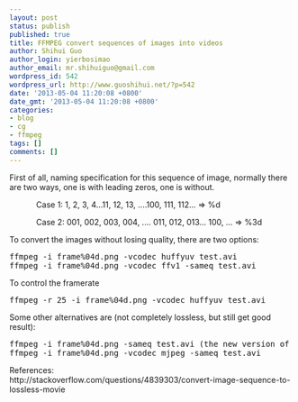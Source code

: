 ```yaml
---
layout: post
status: publish
published: true
title: FFMPEG convert sequences of images into videos
author: Shihui Guo
author_login: yierbosimao
author_email: mr.shihuiguo@gmail.com
wordpress_id: 542
wordpress_url: http://www.guoshihui.net/?p=542
date: '2013-05-04 11:20:08 +0800'
date_gmt: '2013-05-04 11:20:08 +0800'
categories:
- blog
- cg
- ffmpeg
tags: []
comments: []
---
```

<p>First of all, naming specification for this sequence of image, normally there are two ways, one is with leading zeros, one is without.</p>
<ul>
<ol>Case 1: 1, 2, 3, 4...11, 12, 13, ....100, 111, 112... => %d </ol>
<ol>Case 2: 001, 002, 003, 004, .... 011, 012, 013... 100, ... => %3d </ol>
</ul>
<p>To convert the images without losing quality, there are two options:</p>
<pre>
ffmpeg -i frame%04d.png -vcodec huffyuv test.avi
ffmpeg -i frame%04d.png -vcodec ffv1 -sameq test.avi
</pre>
<p>To control the framerate</p>
<pre>
ffmpeg -r 25 -i frame%04d.png -vcodec huffyuv test.avi
</pre>
<p>Some other alternatives are (not completely lossless, but still get good result):</p>
<pre>
ffmpeg -i frame%04d.png -sameq test.avi (the new version of ffmpeg removed the -sameq option, instead you may need to do -qscale 0)
ffmpeg -i frame%04d.png -vcodec mjpeg -sameq test.avi
</pre>
<p>References:<br />
http://stackoverflow.com/questions/4839303/convert-image-sequence-to-lossless-movie</p>
